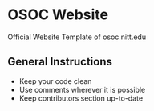 # OSOC Website
Official Website Template of osoc.nitt.edu

## General Instructions ##
* Keep your code clean
* Use comments wherever it is possible
* Keep contributors section up-to-date
